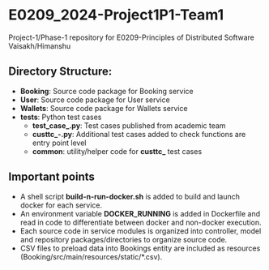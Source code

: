 # E0209_2024-Project1P1-Team1
Project-1/Phase-1 repository for E0209-Principles of Distributed Software Vaisakh/Himanshu

## Directory Structure:
- **Booking**: Source code package for Booking service
- **User**: Source code package for User service
- **Wallets**: Source code package for Wallets service
- **tests**: Python test cases
  -  **test_case_<x>.py**: Test cases published from academic team
  -  **custtc_<x>-<modulename>.py**: Additional test cases added to check functions are entry point level
  -  **common**: utility/helper code for **custtc_** test cases
 
## Important points
- A shell script **build-n-run-docker.sh** is added to build and launch docker for each service.
- An environment variable **DOCKER_RUNNING** is added in Dockerfile and read in code to differentiate between docker and non-docker execution.
- Each source code in service modules is organized into controller, model and repository packages/directories to organize source code.
- CSV files to preload data into Bookings entity are included as resources (Booking/src/main/resources/static/*.csv).
